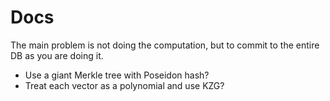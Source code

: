 # Docs

The main problem is not doing the computation, but to commit to the entire DB as you are doing it.

-   Use a giant Merkle tree with Poseidon hash?
-   Treat each vector as a polynomial and use KZG?
